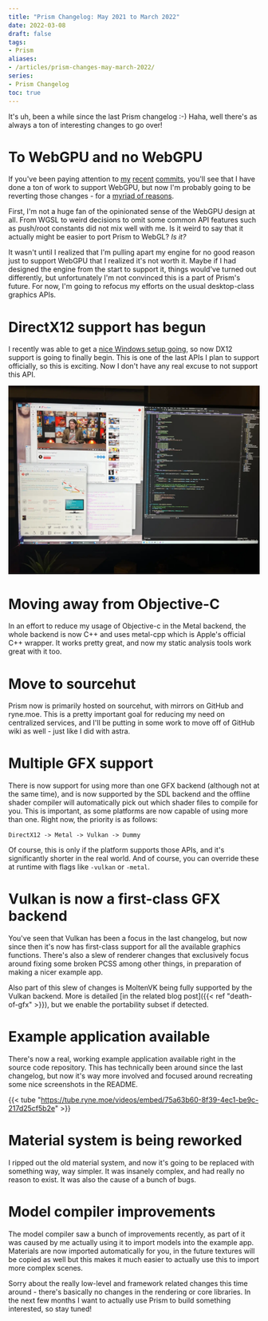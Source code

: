 ```yaml
---
title: "Prism Changelog: May 2021 to March 2022"
date: 2022-03-08
draft: false
tags:
- Prism
aliases:
- /articles/prism-changes-may-march-2022/
series:
- Prism Changelog
toc: true
---
```


It's uh, been a while since the last Prism changelog :-) Haha, well there's as always a ton of interesting changes to go over!

<!--more-->

# To WebGPU and no WebGPU

If you've been paying attention to [my](https://git.sr.ht/~redstrate/prism/commit/a0d92be759450f09343bb04f4da913ccef505bbd) [recent](https://git.sr.ht/~redstrate/prism/commit/3229c4fa2cbb294e6af18649ce826831cd85eada) [commits](https://git.sr.ht/~redstrate/prism/commit/0a95ee2fa8fbf23ba8b3a17c78d6d3dc35ecfcd9), you'll see that I have done a ton of work to support WebGPU, but now I'm probably going to be reverting those changes - for a [myriad of reasons](https://knockout.chat/thread/21724/37#post-1210400).

First, I'm not a huge fan of the opinionated sense of the WebGPU design at all. From WGSL to weird decisions to omit some common API features such as push/root constants did not mix well with me. Is it weird to say that it actually might be easier to port Prism to WebGL? _Is it?_

It wasn't until I realized that I'm pulling apart my engine for no good reason just to support WebGPU that I realized it's not worth it. Maybe if I had designed the engine from the start to support it, things would've turned out differently, but unfortunately I'm not convinced this is a part of Prism's future. For now, I'm going to refocus my efforts on the usual desktop-class graphics APIs.

# DirectX12 support has begun

I recently was able to get a [nice Windows setup going](https://knockout.chat/thread/25747/28#post-1207745), so now DX12 support is going to finally begin. This is one of the last APIs I plan to support officially, so this is exciting. Now I don't have any real excuse to not support this API.

![Picture of my Linux/Windows desktop](IMG_0246.webp)

# Moving away from Objective-C

In an effort to reduce my usage of Objective-c in the Metal backend, the whole backend is now C++ and uses metal-cpp which is Apple's official C++ wrapper. It works pretty great, and now my static analysis tools work great with it too.

# Move to sourcehut

Prism now is primarily hosted on sourcehut, with mirrors on GitHub and ryne.moe. This is a pretty important goal for reducing my need on centralized services, and I'll be putting in some work to move off of GitHub wiki as well - just like I did with astra.

# Multiple GFX support

There is now support for using more than one GFX backend (although not at the same time), and is now supported by the SDL backend and the offline shader compiler will automatically pick out which shader files to compile for you. This is important, as some platforms are now capable of using more than one. Right now, the priority is as follows:

```
DirectX12 -> Metal -> Vulkan -> Dummy
```

Of course, this is only if the platform supports those APIs, and it's significantly shorter in the real world. And of course, you can override these at runtime with flags like `-vulkan` or `-metal`.

# Vulkan is now a first-class GFX backend

You've seen that Vulkan has been a focus in the last changelog, but now since then it's now has first-class support for all the available graphics functions. There's also a slew of renderer changes that exclusively focus around fixing some broken PCSS among other things, in preparation of making a nicer example app.

Also part of this slew of changes is MoltenVK being fully supported by the Vulkan backend. More is detailed [in the related blog post]({{< ref "death-of-gfx" >}}), but we enable the portability subset if detected.

# Example application available

There's now a real, working example application available
right in the source code repository. This has technically been around since the last changelog, but now it's way more involved and focused around recreating some nice screenshots in the README.

{{< tube "https://tube.ryne.moe/videos/embed/75a63b60-8f39-4ec1-be9c-217d25cf5b2e" >}}

# Material system is being reworked

I ripped out the old material system, and now it's going to be replaced with something way, way simpler. It was insanely complex, and had really no reason to exist. It was also the cause of a bunch of bugs.

# Model compiler improvements

The model compiler saw a bunch of improvements recently, as part of it was caused by me actually using it to import models into the example app. Materials are now imported automatically for you, in the future textures will be copied as well but this makes it much easier to actually use this to import more complex scenes.

Sorry about the really low-level and framework related changes this time around - there's basically no changes in the rendering or core libraries. In the next few months I want to actually use Prism to build something interested, so stay tuned!
